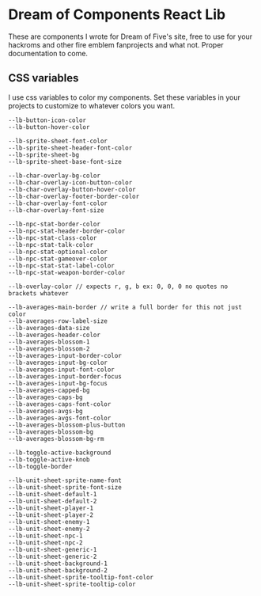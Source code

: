 # Dream of Components React Lib
These are components I wrote for Dream of Five's site, free to use for your hackroms and other fire emblem fanprojects and what not. Proper documentation to come.


## CSS variables
I use css variables to color my components. Set these variables in your projects to customize to whatever colors you want. 

```
--lb-button-icon-color
--lb-button-hover-color

--lb-sprite-sheet-font-color
--lb-sprite-sheet-header-font-color
--lb-sprite-sheet-bg
--lb-sprite-sheet-base-font-size

--lb-char-overlay-bg-color
--lb-char-overlay-icon-button-color 
--lb-char-overlay-button-hover-color
--lb-char-overlay-footer-border-color
--lb-char-overlay-font-color
--lb-char-overlay-font-size

--lb-npc-stat-border-color
--lb-npc-stat-header-border-color
--lb-npc-stat-class-color
--lb-npc-stat-talk-color
--lb-npc-stat-optional-color
--lb-npc-stat-gameover-color
--lb-npc-stat-stat-label-color
--lb-npc-stat-weapon-border-color

--lb-overlay-color // expects r, g, b ex: 0, 0, 0 no quotes no brackets whatever

--lb-averages-main-border // write a full border for this not just color
--lb-averages-row-label-size
--lb-averages-data-size
--lb-averages-header-color
--lb-averages-blossom-1
--lb-averages-blossom-2
--lb-averages-input-border-color
--lb-averages-input-bg-color
--lb-averages-input-font-color
--lb-averages-input-border-focus
--lb-averages-input-bg-focus
--lb-averages-capped-bg
--lb-averages-caps-bg
--lb-averages-caps-font-color
--lb-averages-avgs-bg
--lb-averages-avgs-font-color
--lb-averages-blossom-plus-button
--lb-averages-blossom-bg
--lb-averages-blossom-bg-rm

--lb-toggle-active-background
--lb-toggle-active-knob
--lb-toggle-border

--lb-unit-sheet-sprite-name-font
--lb-unit-sheet-sprite-font-size
--lb-unit-sheet-default-1
--lb-unit-sheet-default-2
--lb-unit-sheet-player-1
--lb-unit-sheet-player-2
--lb-unit-sheet-enemy-1
--lb-unit-sheet-enemy-2
--lb-unit-sheet-npc-1
--lb-unit-sheet-npc-2
--lb-unit-sheet-generic-1
--lb-unit-sheet-generic-2
--lb-unit-sheet-background-1
--lb-unit-sheet-background-2
--lb-unit-sheet-sprite-tooltip-font-color
--lb-unit-sheet-sprite-tooltip-color
```




